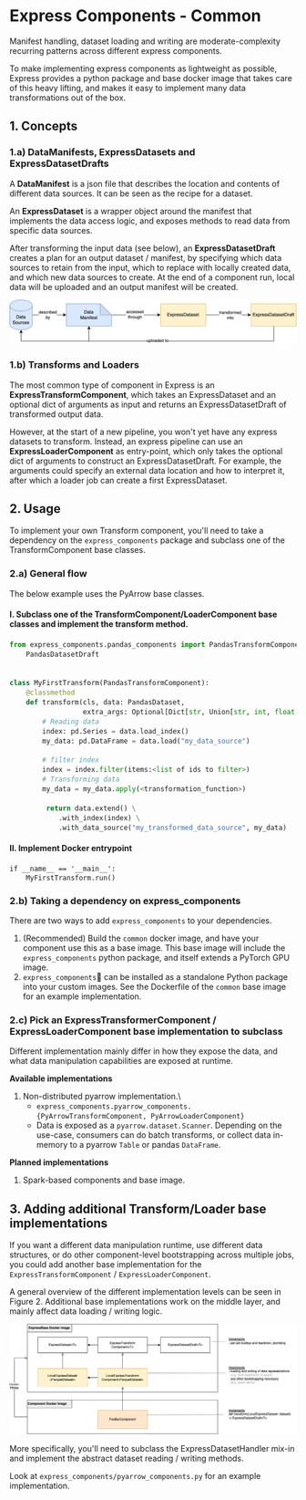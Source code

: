 # Express Components - Common

Manifest handling, dataset loading and writing are moderate-complexity recurring patterns across different express components.

To make implementing express components as lightweight as possible, Express provides a python package and base docker image that takes care of this heavy lifting, and makes it easy to implement many data transformations out of the box.


## 1. Concepts

### 1.a) DataManifests, ExpressDatasets and ExpressDatasetDrafts
A **DataManifest** is a json file that describes the location and contents of different data sources. It can be seen as the recipe for a dataset.

An **ExpressDataset** is a wrapper object around the manifest that implements the data access logic, and exposes methods to read data from specific data sources.

After transforming the input data (see below), an **ExpressDatasetDraft** creates a plan for an output dataset / manifest, by specifying which data sources to retain from the input, which to replace with locally created data, and which new data sources to create. At the end of a component run, local data will be uploaded and an output manifest will be created.

![Figure 1. Relation between different dataset concepts](diagrams/data-flow.png)

### 1.b) Transforms and Loaders
The most common type of component in Express is an **ExpressTransformComponent**, which takes an ExpressDataset and an optional dict of arguments as input and returns an ExpressDatasetDraft of transformed output data.

However, at the start of a new pipeline, you won't yet have any express datasets to transform. Instead, an express pipeline can use an **ExpressLoaderComponent** as entry-point, which only takes the optional dict of arguments to construct an ExpressDatasetDraft. For example, the arguments could specify an external data location and how to interpret it, after which a loader job can create a first ExpressDataset.


## 2. Usage

To implement your own Transform component, you'll need to take a dependency on the `express_components` package and subclass one of the TransformComponent base classes. 

### 2.a) General flow
The below example uses the PyArrow base classes.

#### I. Subclass one of the TransformComponent/LoaderComponent base classes and implement the transform method.

```python
from express_components.pandas_components import PandasTransformComponent, PandasDataset,
    PandasDatasetDraft


class MyFirstTransform(PandasTransformComponent):
    @classmethod
    def transform(cls, data: PandasDataset,
                  extra_args: Optional[Dict[str, Union[str, int, float, bool]]] = None) -> PandasDatasetDraft:
        # Reading data
        index: pd.Series = data.load_index()
        my_data: pd.DataFrame = data.load("my_data_source")
        
        # filter index 
        index = index.filter(items:<list of ids to filter>)
        # Transforming data
        my_data = my_data.apply(<transformation_function>)
       
         return data.extend() \
            .with_index(index) \
            .with_data_source("my_transformed_data_source", my_data)

```

#### II. Implement Docker entrypoint

```
if __name__ == '__main__':
    MyFirstTransform.run()
```

### 2.b) Taking a dependency on express_components
There are two ways to add `express_components` to your dependencies.

1. (Recommended) Build the `common` docker image, and have your component use this as a base image. This base image will include the `express_components` python package, and itself extends a PyTorch GPU image.
2. `express_components` can be installed as a standalone Python package into your custom images. See the Dockerfile of the `common` base image for an example implementation.

### 2.c) Pick an ExpressTransformerComponent / ExpressLoaderComponent base implementation to subclass

Different implementation mainly differ in how they expose the data, and what data manipulation capabilities are exposed at runtime.

**Available implementations**
1. Non-distributed pyarrow implementation.\
    - `express_components.pyarrow_components.{PyArrowTransformComponent, PyArrowLoaderComponent}`
    - Data is exposed as a `pyarrow.dataset.Scanner`. Depending on the use-case, consumers can do batch transforms, or collect data in-memory to a pyarrow `Table` or pandas `DataFrame`.

**Planned implementations**
1. Spark-based components and base image.


## 3. Adding additional Transform/Loader base implementations
If you want a different data manipulation runtime, use different data structures, or do other component-level bootstrapping across multiple jobs, you could add another base implementation for the `ExpressTransformComponent` / `ExpressLoaderComponent`.

A general overview of the different implementation levels can be seen in Figure 2. Additional base implementations work on the middle layer, and mainly affect data loading / writing logic.

![Figure 2. Express component class hierarchy](diagrams/class-hierarchy.png)

More specifically, you'll need to subclass the ExpressDatasetHandler mix-in and implement the abstract dataset reading / writing methods.

Look at `express_components/pyarrow_components.py` for an example implementation.